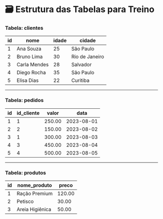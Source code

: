 # 🗃️ Estrutura das Tabelas para Treino

### Tabela: clientes

| id | nome         | idade | cidade        |
|----|--------------|-------|---------------|
| 1  | Ana Souza    | 25    | São Paulo     |
| 2  | Bruno Lima   | 30    | Rio de Janeiro|
| 3  | Carla Mendes | 28    | Salvador      |
| 4  | Diego Rocha  | 35    | São Paulo     |
| 5  | Elisa Dias   | 22    | Curitiba      |

---

### Tabela: pedidos

| id | id_cliente | valor | data       |
|----|------------|-------|------------|
| 1  | 1          | 250.00| 2023-08-01 |
| 2  | 2          | 150.00| 2023-08-02 |
| 3  | 1          | 300.00| 2023-08-03 |
| 4  | 3          | 450.00| 2023-08-04 |
| 5  | 4          | 500.00| 2023-08-05 |

---

### Tabela: produtos

| id | nome_produto  | preco |
|----|---------------|-------|
| 1  | Ração Premium | 120.00|
| 2  | Petisco       | 30.00 |
| 3  | Areia Higiênica | 50.00|

